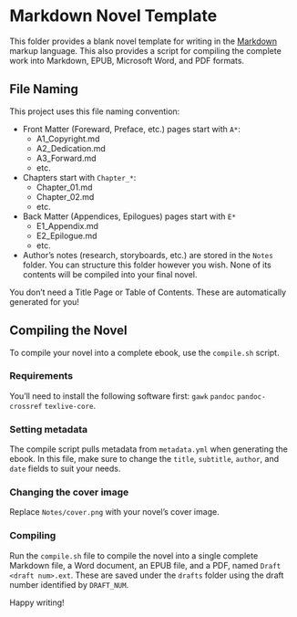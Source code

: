 # Markdown Novel Template

This folder provides a blank novel template for writing in the [Markdown](https://daringfireball.net/projects/markdown/) markup language. This also provides a script for compiling the complete work into Markdown, EPUB, Microsoft Word, and PDF formats.



## File Naming

This project uses this file naming convention:

- Front Matter (Foreward, Preface, etc.) pages start with `A*`:
  - A1_Copyright.md
  - A2_Dedication.md
  - A3_Forward.md
  - etc.
- Chapters start with `Chapter_*`:
  - Chapter_01.md
  - Chapter_02.md
  - etc.
- Back Matter (Appendices, Epilogues) pages start with `E*`
  - E1_Appendix.md
  - E2_Epilogue.md
  - etc.
- Author’s notes (research, storyboards, etc.) are stored in the `Notes` folder. You can structure this folder however you wish. None of its contents will be compiled into your final novel.

You don’t need a Title Page or Table of Contents. These are automatically generated for you!

## Compiling the Novel

To compile your novel into a complete ebook, use the `compile.sh` script. 

### Requirements

You’ll need to install the following software first: `gawk` `pandoc` `pandoc-crossref` `texlive-core`.



### Setting metadata

The compile script pulls metadata from `metadata.yml` when generating the ebook. In this file, make sure to change the `title`, `subtitle`, `author`, and `date` fields to suit your needs.



### Changing the cover image

Replace `Notes/cover.png` with your novel’s cover image.



### Compiling

Run the `compile.sh` file to compile the novel into a single complete Markdown file, a Word document, an EPUB file, and a PDF, named `Draft <draft num>.ext`. These are saved under the `drafts` folder using the draft number identified by `DRAFT_NUM`.



Happy writing!